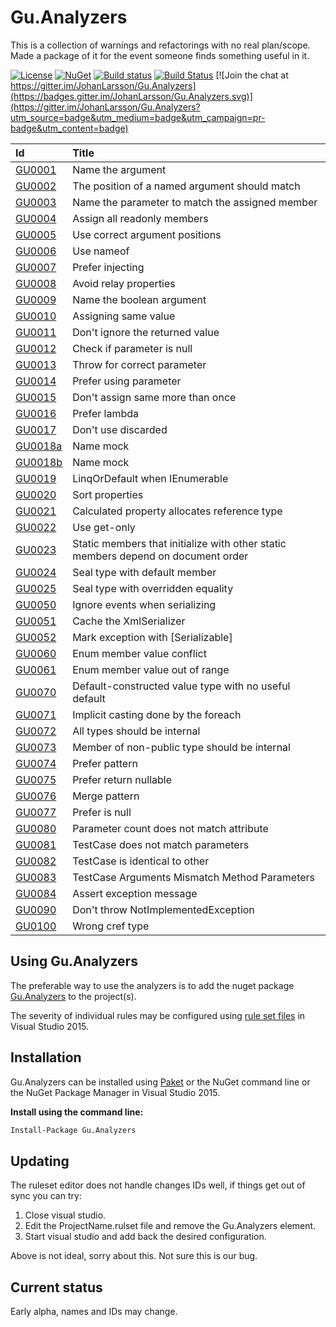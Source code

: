 # Gu.Analyzers

This is a collection of warnings and refactorings with no real plan/scope. Made a package of it for the event someone finds something useful in it.

[![License](https://img.shields.io/badge/license-MIT-blue.svg)](LICENSE)
[![NuGet](https://img.shields.io/nuget/v/Gu.Analyzers.svg)](https://www.nuget.org/packages/Gu.Analyzers/)
[![Build status](https://ci.appveyor.com/api/projects/status/nplt8lc7rhmgdi17/branch/master?svg=true)](https://ci.appveyor.com/project/JohanLarsson/gu-analyzers-qh7oa/branch/master)
[![Build Status](https://dev.azure.com/guorg/Gu.Analyzers/_apis/build/status/GuOrg.Gu.Analyzers?branchName=master)](https://dev.azure.com/guorg/Gu.Analyzers/_build/latest?definitionId=1&branchName=master)
[![Join the chat at https://gitter.im/JohanLarsson/Gu.Analyzers](https://badges.gitter.im/JohanLarsson/Gu.Analyzers.svg)](https://gitter.im/JohanLarsson/Gu.Analyzers?utm_source=badge&utm_medium=badge&utm_campaign=pr-badge&utm_content=badge)

| Id       | Title
| :--      | :--
| [GU0001](https://github.com/GuOrg/Gu.Analyzers/blob/master/documentation/GU0001.md)| Name the argument
| [GU0002](https://github.com/GuOrg/Gu.Analyzers/blob/master/documentation/GU0002.md)| The position of a named argument should match
| [GU0003](https://github.com/GuOrg/Gu.Analyzers/blob/master/documentation/GU0003.md)| Name the parameter to match the assigned member
| [GU0004](https://github.com/GuOrg/Gu.Analyzers/blob/master/documentation/GU0004.md)| Assign all readonly members
| [GU0005](https://github.com/GuOrg/Gu.Analyzers/blob/master/documentation/GU0005.md)| Use correct argument positions
| [GU0006](https://github.com/GuOrg/Gu.Analyzers/blob/master/documentation/GU0006.md)| Use nameof
| [GU0007](https://github.com/GuOrg/Gu.Analyzers/blob/master/documentation/GU0007.md)| Prefer injecting
| [GU0008](https://github.com/GuOrg/Gu.Analyzers/blob/master/documentation/GU0008.md)| Avoid relay properties
| [GU0009](https://github.com/GuOrg/Gu.Analyzers/blob/master/documentation/GU0009.md)| Name the boolean argument
| [GU0010](https://github.com/GuOrg/Gu.Analyzers/blob/master/documentation/GU0010.md)| Assigning same value
| [GU0011](https://github.com/GuOrg/Gu.Analyzers/blob/master/documentation/GU0011.md)| Don't ignore the returned value
| [GU0012](https://github.com/GuOrg/Gu.Analyzers/blob/master/documentation/GU0012.md)| Check if parameter is null
| [GU0013](https://github.com/GuOrg/Gu.Analyzers/blob/master/documentation/GU0013.md)| Throw for correct parameter
| [GU0014](https://github.com/GuOrg/Gu.Analyzers/blob/master/documentation/GU0014.md)| Prefer using parameter
| [GU0015](https://github.com/GuOrg/Gu.Analyzers/blob/master/documentation/GU0015.md)| Don't assign same more than once
| [GU0016](https://github.com/GuOrg/Gu.Analyzers/blob/master/documentation/GU0016.md)| Prefer lambda
| [GU0017](https://github.com/GuOrg/Gu.Analyzers/blob/master/documentation/GU0017.md)| Don't use discarded
| [GU0018a](https://github.com/GuOrg/Gu.Analyzers/blob/master/documentation/GU0018a.md)| Name mock
| [GU0018b](https://github.com/GuOrg/Gu.Analyzers/blob/master/documentation/GU0018b.md)| Name mock
| [GU0019](https://github.com/GuOrg/Gu.Analyzers/blob/master/documentation/GU0019.md)| LinqOrDefault when IEnumerable<struct>
| [GU0020](https://github.com/GuOrg/Gu.Analyzers/blob/master/documentation/GU0020.md)| Sort properties
| [GU0021](https://github.com/GuOrg/Gu.Analyzers/blob/master/documentation/GU0021.md)| Calculated property allocates reference type
| [GU0022](https://github.com/GuOrg/Gu.Analyzers/blob/master/documentation/GU0022.md)| Use get-only
| [GU0023](https://github.com/GuOrg/Gu.Analyzers/blob/master/documentation/GU0023.md)| Static members that initialize with other static members depend on document order
| [GU0024](https://github.com/GuOrg/Gu.Analyzers/blob/master/documentation/GU0024.md)| Seal type with default member
| [GU0025](https://github.com/GuOrg/Gu.Analyzers/blob/master/documentation/GU0025.md)| Seal type with overridden equality
| [GU0050](https://github.com/GuOrg/Gu.Analyzers/blob/master/documentation/GU0050.md)| Ignore events when serializing
| [GU0051](https://github.com/GuOrg/Gu.Analyzers/blob/master/documentation/GU0051.md)| Cache the XmlSerializer
| [GU0052](https://github.com/GuOrg/Gu.Analyzers/blob/master/documentation/GU0052.md)| Mark exception with [Serializable]
| [GU0060](https://github.com/GuOrg/Gu.Analyzers/blob/master/documentation/GU0060.md)| Enum member value conflict
| [GU0061](https://github.com/GuOrg/Gu.Analyzers/blob/master/documentation/GU0061.md)| Enum member value out of range
| [GU0070](https://github.com/GuOrg/Gu.Analyzers/blob/master/documentation/GU0070.md)| Default-constructed value type with no useful default
| [GU0071](https://github.com/GuOrg/Gu.Analyzers/blob/master/documentation/GU0071.md)| Implicit casting done by the foreach
| [GU0072](https://github.com/GuOrg/Gu.Analyzers/blob/master/documentation/GU0072.md)| All types should be internal
| [GU0073](https://github.com/GuOrg/Gu.Analyzers/blob/master/documentation/GU0073.md)| Member of non-public type should be internal
| [GU0074](https://github.com/GuOrg/Gu.Analyzers/blob/master/documentation/GU0074.md)| Prefer pattern
| [GU0075](https://github.com/GuOrg/Gu.Analyzers/blob/master/documentation/GU0075.md)| Prefer return nullable
| [GU0076](https://github.com/GuOrg/Gu.Analyzers/blob/master/documentation/GU0076.md)| Merge pattern
| [GU0077](https://github.com/GuOrg/Gu.Analyzers/blob/master/documentation/GU0077.md)| Prefer is null
| [GU0080](https://github.com/GuOrg/Gu.Analyzers/blob/master/documentation/GU0080.md)| Parameter count does not match attribute
| [GU0081](https://github.com/GuOrg/Gu.Analyzers/blob/master/documentation/GU0081.md)| TestCase does not match parameters
| [GU0082](https://github.com/GuOrg/Gu.Analyzers/blob/master/documentation/GU0082.md)| TestCase is identical to other
| [GU0083](https://github.com/GuOrg/Gu.Analyzers/blob/master/documentation/GU0083.md)| TestCase Arguments Mismatch Method Parameters
| [GU0084](https://github.com/GuOrg/Gu.Analyzers/blob/master/documentation/GU0084.md)| Assert exception message
| [GU0090](https://github.com/GuOrg/Gu.Analyzers/blob/master/documentation/GU0090.md)| Don't throw NotImplementedException
| [GU0100](https://github.com/GuOrg/Gu.Analyzers/blob/master/documentation/GU0100.md)| Wrong cref type

## Using Gu.Analyzers

The preferable way to use the analyzers is to add the nuget package [Gu.Analyzers](https://www.nuget.org/packages/Gu.Analyzers/)
to the project(s).

The severity of individual rules may be configured using [rule set files](https://msdn.microsoft.com/en-us/library/dd264996.aspx)
in Visual Studio 2015.

## Installation

Gu.Analyzers can be installed using [Paket](https://fsprojects.github.io/Paket/) or the NuGet command line or the NuGet Package Manager in Visual Studio 2015.


**Install using the command line:**
```bash
Install-Package Gu.Analyzers
```

## Updating

The ruleset editor does not handle changes IDs well, if things get out of sync you can try:

1) Close visual studio.
2) Edit the ProjectName.rulset file and remove the Gu.Analyzers element.
3) Start visual studio and add back the desired configuration.

Above is not ideal, sorry about this. Not sure this is our bug.


## Current status

Early alpha, names and IDs may change.
